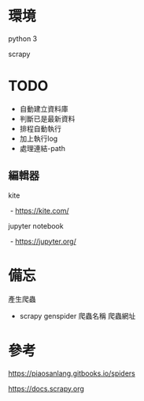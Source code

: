 # 環境
python 3

scrapy

# TODO

* 自動建立資料庫
* 判斷已是最新資料
* 排程自動執行
* 加上執行log
* 處理連結-path

## 編輯器

kite

​	- https://kite.com/

jupyter notebook

​	- https://jupyter.org/


# 備忘

產生爬蟲
* scrapy genspider 爬蟲名稱 爬蟲網址

# 參考

https://piaosanlang.gitbooks.io/spiders

https://docs.scrapy.org